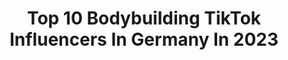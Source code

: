 ---
title: Top 10 Bodybuilding TikTok Influencers In Germany In 2023
description: >-
  Find top bodybuilding TikTok influencers in Germany in 2023. Most popular hashtags: #bodybuilding #fitness #foryou #fy.
platform: TikTok
hits: 12
text_top: Discover the top-rated TikTok accounts on inBeat.
text_bottom: Our database aggregates 12 TikTok influencers like this in Germany for you to collaborate.
profiles:
  - username: "pslfit"
    fullname: >-
      Adama Pascal
    bio: >-
      insta: pslfit snap: pkanapin
    location: "Germany"
    followers: 17700
    engagement: 1020
    commentsToLikes: 0.019108
    id: ckcorvya07qjx0j230c2og7a8
    verified: false
    hashtags: "#foryoupage, #pslfit, #food, #fyp"
  - username: "david_manera"
    fullname: >-
      David Manera
    bio: >-
      ʟᴀᴄʜᴇɴ ɪsᴛ ᴅɪᴇ ʙᴇsᴛᴇ ᴍᴇᴅɪᴢɪɴ ᴡɪʟʟᴋᴏᴍᴍᴇɴ ɪɴ ᴍᴇɪɴᴇᴍ ʟᴇʙᴇn
    location: "Germany"
    followers: 42900
    engagement: 704
    commentsToLikes: 0.027652
    id: ckaildzy3nnsd0i784ps5b4wt
    verified: false
    hashtags: "#funny, #fyp, #markusr, #bodybuilding"
  - username: "bestformbene"
    fullname: >-
      bestFormBene
    bio: >-
      ATHLETIK FITNESS & FOOD COACH🏋🏼 CEO OF: ANATOMY 💀 SCIENE BASED CONTENT🏋🏼
    location: "Germany"
    followers: 297900
    engagement: 1016
    commentsToLikes: 0.010106
    id: ckamdnwrt0f9f0i78eo6bnkz9
    verified: false
    hashtags: "#absworkout, #fy, #liegest, #bodybuilding"
  - username: "strefa_light"
    fullname: >-
      Paulina 
    bio: >-
      Follow me IG:@strefa_light
    location: "Germany"
    followers: 5144
    engagement: 369
    commentsToLikes: 0.016659
    id: ck8z3u2l5b2za0j78vadsm7nq
    verified: false
    hashtags: "#bodybuilding, #deadlift, #fitfam, #powerlifter"
  - username: "fitness_junkie"
    fullname: >-
      Fitness Junkie
    bio: >-
      Fitness l Motivation & Unterhaltung ❤💪
    location: "Germany"
    followers: 37400
    engagement: 431
    commentsToLikes: 0.020331
    id: ckbqjqz5j4xca0j235epmnqid
    verified: false
    hashtags: "#muskeln, #kraft, #foryou, #viral"
  - username: "smilodox"
    fullname: >-
      smilodox
    bio: >-
      Everybody‘s free Insta : @ smilodox Shop : smilodox.com
    location: "Germany"
    followers: 22300
    engagement: 277
    commentsToLikes: 0.015460
    id: ckd6whaepsaei0j23h9bcxk0w
    verified: false
    hashtags: "#fit, #gymwear, #teamsmilodox, #fitness"
  - username: "personalcoachalex"
    fullname: >-
      Personalcoachalex
    bio: >-
      Schreib mir!↗️ Stories auf Instagram 📸 ❤️Sport & Gesundheitswissenschaftler
    location: "Germany"
    followers: 19100
    engagement: 597
    commentsToLikes: 0.081314
    id: ckb1bk3cy06250j23iqj7q26w
    verified: false
    hashtags: "#brusttrainieren, #zuhausetrainieren, #krafttraining, #lernenmittiktok"
  - username: "frederic53er"
    fullname: >-
      fredo.HH
    bio: >-
      We just reached 60k Followers THANKS! HAMBURG Snap: fredericz
    location: "Germany"
    followers: 62600
    engagement: 1104
    commentsToLikes: 0.017405
    id: ck83zrkq82eu80j78wv5kz4ql
    verified: false
    hashtags: "#foruyou, #joke, #cod, #pc"
  - username: "alvarez_g24"
    fullname: >-
      Umut Güneysu
    bio: >-
      NRW Pro Boxer Super Welterweight
    location: "Germany"
    followers: 26100
    engagement: 359
    commentsToLikes: 0.021341
    id: ck8oqb0e66sm80j78rurcln6p
    verified: false
    hashtags: "#welterweight, #haircut, #avniyildirim, #maluma"
  - username: "flyinguwe"
    fullname: >-
      flyinguwe
    bio: >-
      ▪️Flying Uwe Schüder ▪️CEO: @Neosupps @Smilodox @Foodsbest @Emporgy
    location: "Germany"
    followers: 442700
    engagement: 1053
    commentsToLikes: 0.009169
    id: ckbwdn7fw19kz0j23i7wvdwlv
    verified: true
    hashtags: "#flyinguwe, #fitness, #mclaren, #600lt"
---